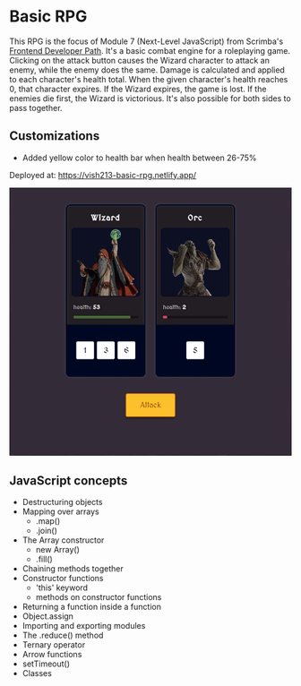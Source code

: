 # Basic RPG

This RPG is the focus of Module 7 (Next-Level JavaScript) from Scrimba's [Frontend Developer Path](https://scrimba.com/learn/frontend). It's a basic combat engine for a roleplaying game. Clicking on the attack button causes the Wizard character to attack an enemy, while the enemy does the same. Damage is calculated and applied to each character's health total. When the given character's health reaches 0, that character expires. If the Wizard expires, the game is lost. If the enemies die first, the Wizard is victorious. It's also possible for both sides to pass together.

## Customizations

- Added yellow color to health bar when health between 26-75%

Deployed at: https://vish213-basic-rpg.netlify.app/

![](/images/screenshot.jpg)

## JavaScript concepts

- Destructuring objects
- Mapping over arrays
    - .map()
    - .join()
- The Array constructor
    - new Array()
    - .fill()
- Chaining methods together
- Constructor functions
    - 'this' keyword
    - methods on constructor functions
- Returning a function inside a function
- Object.assign
- Importing and exporting modules
- The .reduce() method
- Ternary operator
- Arrow functions
- setTimeout()
- Classes
